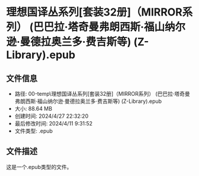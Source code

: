 ﻿# 理想国译丛系列[套装32册]（MIRROR系列） (巴巴拉·塔奇曼弗朗西斯·福山纳尔逊·曼德拉奥兰多·费吉斯等) (Z-Library).epub

## 文件信息
- 路径: 00-temp\理想国译丛系列[套装32册]（MIRROR系列） (巴巴拉·塔奇曼弗朗西斯·福山纳尔逊·曼德拉奥兰多·费吉斯等) (Z-Library).epub
- 大小: 88.64 MB
- 创建时间: 2024/4/27 22:32:20
- 最后修改时间: 2024/4/11 9:31:52
- 文件类型: .epub

## 文件描述
这是一个.epub类型的文件。

